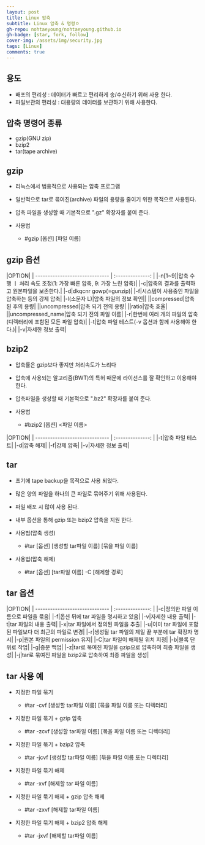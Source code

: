 ```yaml
---
layout: post
title: Linux 압축
subtitle: Linux 압축 & 명령ㅇ
gh-repo: nohtaeyoung/nohtaeyoung.github.io
gh-badge: [star, fork, follow]
cover-img: /assets/img/security.jpg
tags: [Linux]
comments: true
---
```


## 용도
- 배포의 편리성 : 데이터가 빠르고 편리하게 송/수신하기 위해 사용 한다.
- 파일보관의 편리성 : 대용량의 데이터를 보관하기 위해 사용한다.

## 압축 명령어 종류
- gzip(GNU zip)
- bzip2
- tar(tape archive)

## gzip 
- 리눅스에서 범용적으로 사용되는 압축 프로그램
- 일반적으로 tar로 묶여진(archive) 파일의 용량을 줄이기 위한 목적으로 사용된다.
- 압축 파일을 생성할 때 기본적으로 ".gz" 확장자를 붙여 준다.

- 사용법
  - #gzip [옵션] [파일 이름]

## gzip 옵션

 |OPTION|
| ------------------------------ | :--------------: | 
|-n[1~9]|압축 수행 ㅣ 처리 속도 조정(1: 가장 빠른 압축, 9: 가장 느린 압축)|
|-c|압축의 결과를 출력하고 원본파일을 보존한다.|
|-d|dkqcnr gowp(=gunzip)|
|-f|시스템이 사용중인 파일을 압축하는 등의 강제 압축|
|-l(소문자 L)|압축 파일의 정보 확인||
||compressed|압축 된 후의 용량|
||uncompressed|압축 되기 전의 용량|
||ratio|압축 효율|
||uncompressed_name|압축 되기 전의 파일 이름|
|-r|한번에 여러 개의 파일의 압축(디렉터리에 포함된 모든 파일 압축)|
|-t|압축 파일 테스트(-v 옵션과 함께 사용해야 한다.)|
|-v|자세한 정보 출력|

## bzip2
- 압축률은 gzip보다 좋지만 처리속도가 느리다
- 압축에 사용되는 알고리즘(BWT)의 특허 때문에 라이선스를 잘 확인하고 이용해야 한다.
- 압축파일을 생성할 때 기본적으로 ".bz2" 확장자를 붙여 준다.

- 사용법
  - #bzip2 [옵션] <파일 이름>

 |OPTION|
| ------------------------------ | :--------------: | 
|-t|압축 파일 테스트|
|-d|압축 해제|
|-f|강제 압축|
|-v|자세한 정보 출력|

## tar
- 초기에 tape backup을 목적으로 사용 되었다.
- 많은 양의 파일을 하나의 큰 파일로 묶어주기 위해 사용된다.
- 파일 배포 시 많이 사용 된다.
- 내부 옵션을 통해 gzip 또는 bzip2 압축을 지원 한다.

- 사용법(압축 생성)
  - #tar [옵션] [생성할 tar파일 이름] [묶을 파일 이름]

- 사용법(압축 해제)
  - #tar [옵션] [tar파일 이름] -C [해제할 경로]

## tar 옵션


 |OPTION|
| ------------------------------ | :--------------: | 
|-c|정의한 파일 이름으로 파일을 묶음|
|-f|옵션 뒤에 tar 파일을 명시하고 있음|
|-v|자세한 내용 출력|
|-t|tar 파일의 내용 출력|
|-x|tar 파일에서 정의된 파일을 추출|
|-u|이미 tar 파일에 포함된 파일보다 더 최근의 파일로 변경|
|-r|생성될 tar 파일의 제일 끝 부분에 tar 확장자 명시|
|-p|원본 파일의 permission 유지|
|-C|tar 파일이 해제될 위치 지정|
|-b|블록 단위로 작업|
|-g|증분 백업|
|-z|tar로 묶여진 파일을 gzip으로 압축하여 최종 파일을 생성|
|-j|tar로 묶여진 파일을 bzip2로 압축하여 최종 파일을 생성|

## tar 사용 예
- 지정한 파일 묶기
  - #tar -cvf [생성할 tar파일 이름] [묶을 파일 이름 또는 디렉터리]
- 지정한 파일 묶기 + gzip 압축
  - #tar -zcvf [생성할 tar파일 이름] [묶을 파일 이름 또는 디렉터리]
- 지정한 파일 묶기 + bzip2 압축
  - #tar -jcvf [생성할 tar파일 이름] [묶을 파일 이름 또는 디렉터리]

- 지정한 파일 묶기 해제
  - #tar -xvf [해제할 tar 파일 이름]
- 지정한 파일 묶기 해제 + gzip 압축 해제
  - #tar -zxvf [해제할 tar파일 이름]
- 지정한 파일 묶기 해제 + bzip2 압축 해제
  - #tar -jxvf [해제할 tar파일 이름]
